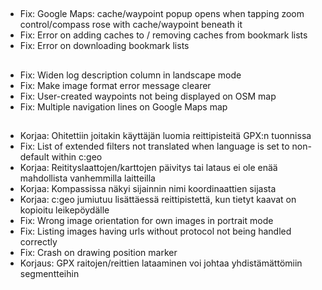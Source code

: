 ##
- Fix: Google Maps: cache/waypoint popup opens when tapping zoom control/compass rose with cache/waypoint beneath it
- Fix: Error on adding caches to / removing caches from bookmark lists
- Fix: Error on downloading bookmark lists

##
- Fix: Widen log description column in landscape mode
- Fix: Make image format error message clearer
- Fix: User-created waypoints not being displayed on OSM map
- Fix: Multiple navigation lines on Google Maps map

##
- Korjaa: Ohitettiin joitakin käyttäjän luomia reittipisteitä GPX:n tuonnissa
- Fix: List of extended filters not translated when language is set to non-default within c:geo
- Korjaa: Reitityslaattojen/karttojen päivitys tai lataus ei ole enää mahdollista vanhemmilla laitteilla
- Korjaa: Kompassissa näkyi sijainnin nimi koordinaattien sijasta
- Korjaa: c:geo jumiutuu lisättäessä reittipistettä, kun tietyt kaavat on kopioitu leikepöydälle
- Fix: Wrong image orientation for own images in portrait mode
- Fix: Listing images having urls without protocol not being handled correctly
- Fix: Crash on drawing position marker
- Korjaus: GPX raitojen/reittien lataaminen voi johtaa yhdistämättömiin segmentteihin
